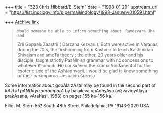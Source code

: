 +++
title = "323 Chris Hibbard/E. Stern"
date = "1998-01-29"
upstream_url = "https://list.indology.info/pipermail/indology/1998-January/010591.html"

+++
[Archive link](https://list.indology.info/pipermail/indology/1998-January/010591.html)

>     Would someone be able to inform something about  Ramezvara Jha and
>Zrii Gopaala Zaastrii ( Darzana Kezvarii). Both were active in  Varanasi
>during the 70's, the first coming from Kashmir to teach Kashmirian
>Shivaism and smoTa theory ; the other,  20 years older and  his  disciple,
>taught strictly PaaNinian grammar with no concessions to whatever
>Kaumudi. He considered the krama fundamental for the esoteric side of the
>Ashtadhyayii. I would be glad to know something of their  paramparaa.
>Jesualdo  Correia

Some information about gopAla zAstrI may be found in the second part of
*kAzI kI pANDitya paramparA* by baladeva upAdhyAya (viSvavidyAlaya
prakAzana, vAraNasI, 1983) on pages 155 ka-156 ka.


Elliot M. Stern
552 South 48th Street
Philadelphia, PA 19143-2029
USA



